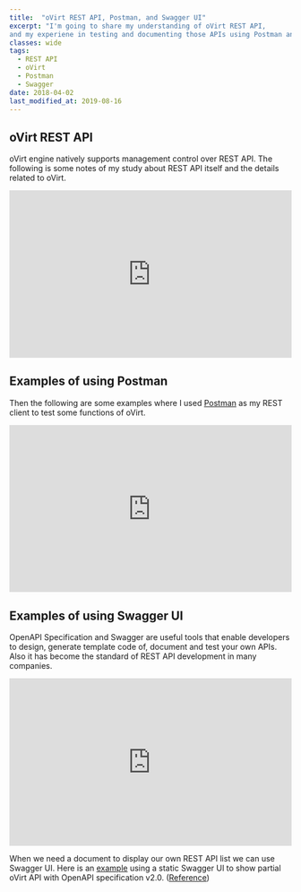 ```yaml
---
title:  "oVirt REST API, Postman, and Swagger UI"
excerpt: "I'm going to share my understanding of oVirt REST API, 
and my experiene in testing and documenting those APIs using Postman and Swagger UI."
classes: wide
tags: 
  - REST API
  - oVirt
  - Postman
  - Swagger
date: 2018-04-02
last_modified_at: 2019-08-16
---
```


## oVirt REST API

oVirt engine natively supports management control over REST API. The following is some notes of my study about REST API itself and the details related to oVirt.

<div class="embed-container"
 style="position: relative; padding-bottom: 59.27%; height: 0; overflow: hidden; max-width: 100%;">
 <iframe style="position: absolute; top: 0; left: 0; width: 100%; height: 100%;"
  src="https://docs.google.com/presentation/d/e/2PACX-1vRXf-UwP-7T9aTOh5lpPXcTqH8k0pUSedCENdtvEln8zHfRyZfQSJt_e7JRNiELjZxCSeitRFh3NcWW/embed?start=false&loop=false&delayms=3000" frameborder="0" width="960" height="569" allowfullscreen="true" mozallowfullscreen="true" webkitallowfullscreen="true"></iframe>
</div>

## Examples of using Postman

Then the following are some examples where I used [Postman](https://www.getpostman.com/) as my REST client to test some functions of oVirt.

<div class="embed-container"
 style="position: relative; padding-bottom: 59.27%; height: 0; overflow: hidden; max-width: 100%;">
 <iframe style="position: absolute; top: 0; left: 0; width: 100%; height: 100%;"
  src="https://docs.google.com/presentation/d/e/2PACX-1vRfUXydiXIs2ELDAyGIvFOYHF1jRn2oIXfS7ZYIxIAK20EEOR60mQiuL1JMKybd3smdTnY9fvPVR_Zu/embed?start=false&loop=false&delayms=3000" frameborder="0" width="960" height="569" allowfullscreen="true" mozallowfullscreen="true" webkitallowfullscreen="true"></iframe>
</div>

## Examples of using Swagger UI

OpenAPI Specification and Swagger are useful tools that enable developers to design, generate template code of, document and test your own APIs. Also it has become the standard of REST API development in many companies.

<div class="embed-container"
 style="position: relative; padding-bottom: 59.27%; height: 0; overflow: hidden; max-width: 100%;">
 <iframe style="position: absolute; top: 0; left: 0; width: 100%; height: 100%;"
  src="https://docs.google.com/presentation/d/e/2PACX-1vTXcGCc-uNYQkdcXTYW04rEHCVsLJf7-YGZ34Q2lCDzjC2l7NcxROLnf9EtDEDJVQYoe4Rx66BYdOia/embed?start=false&loop=false&delayms=3000" frameborder="0" width="960" height="569" allowfullscreen="true" mozallowfullscreen="true" webkitallowfullscreen="true"></iframe>
</div>

When we need a document to display our own REST API list we can use Swagger UI. Here is an [example](/assets/sdhuang32/misc/all-in-one-swagger-ui.html) using a static Swagger UI to show partial oVirt API with OpenAPI specification v2.0. ([Reference](https://github.com/sdhuang32/offline-swagger-ui))
